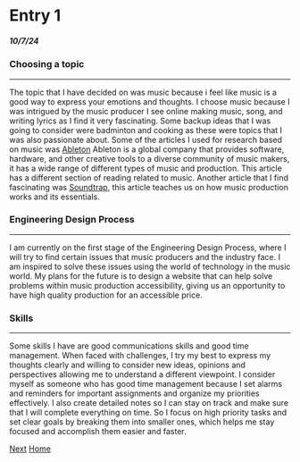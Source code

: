 # Entry 1
##### 10/7/24
### Choosing a topic    

---
The topic that I have decided on was music because i feel like music is a good way to express your emotions and thoughts. I choose music because I was intrigued by the music producer I see online making music, song, and writing lyrics as I find it very fascinating. Some backup ideas that I was going to consider were badminton and cooking as these were topics that I was also passionate about. Some of the articles I used for research based on music was [Ableton](https://www.ableton.com/en/) Ableton is a global company that provides software, hardware, and other creative tools to a diverse community of music makers, it has a wide range of different types of music and production. This article has a different section of reading related to music. Another article that I find fascinating was [Soundtrap](https://www.soundtrap.com/content/blog/how-to-produce-music), this article teaches us on how music production works and its essentials.
### Engineering Design Process
---
 I am currently on the first stage of the Engineering Design Process, where I will try to find certain issues that music producers and the industry face. I am inspired to solve these issues using the world of technology in the music world. My plans for the future is to design a website that can help solve problems within music production accessibility, giving us an opportunity to have high quality production for an accessible price.

 ### Skills
 ---
 Some skills I have are good communications skills and good time management. When faced with challenges, I try my best to express my thoughts clearly and willing to consider new ideas, opinions and perspectives allowing me to understand a different viewpoint. I consider myself as someone who has good time management because I set alarms and reminders for important assignments and organize my priorities effectively. I also create detailed notes so I can stay on track and make sure that I will complete everything on time. So I focus on high priority tasks and set clear goals by breaking them into smaller ones, which helps me stay focused and accomplish them easier and faster.

[Next](entry02.md)
[Home](../README.md)
